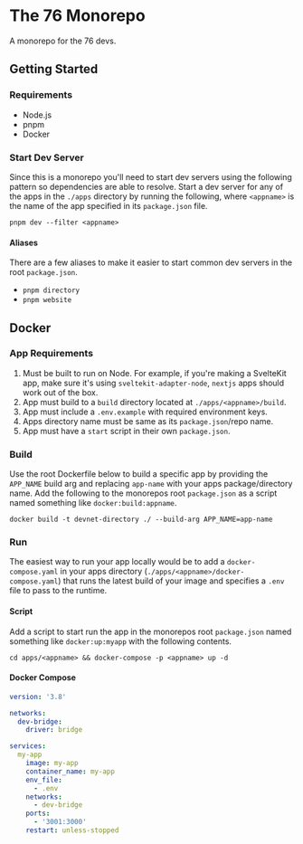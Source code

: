# The 76 Monorepo
A monorepo for the 76 devs.

## Getting Started
### Requirements
- Node.js
- pnpm
- Docker

### Start Dev Server
Since this is a monorepo you'll need to start dev servers using the following pattern so dependencies are able to resolve. Start a dev server for any of the apps in the `./apps` directory by running the following, where `<appname>` is the name of the app specified in its `package.json` file.
```
pnpm dev --filter <appname>
```
#### Aliases
There are a few aliases to make it easier to start common dev servers in the root `package.json`.
- `pnpm directory`
- `pnpm website`

## Docker

### App Requirements
1. Must be built to run on Node. For example, if you're making a SvelteKit app, make sure it's using `sveltekit-adapter-node`, `nextjs` apps should work out of the box.
2. App must build to a `build` directory located at `./apps/<appname>/build`.
3. App must include a `.env.example` with required environment keys.
4. Apps directory name must be same as its `package.json`/repo name.
5. App must have a `start` script in their own `package.json`.

### Build
Use the root Dockerfile below to build a specific app by providing the `APP_NAME` build arg and replacing `app-name` with your apps package/directory name. Add the following to the monorepos root `package.json` as a script named something like `docker:build:appname`. 
```
docker build -t devnet-directory ./ --build-arg APP_NAME=app-name
```

### Run
The easiest way to run your app locally would be to add a `docker-compose.yaml` in your apps directory (`./apps/<appname>/docker-compose.yaml`) that runs the latest build of your image and specifies a `.env` file to pass to the runtime.

#### Script
Add a script to start run the app in the monorepos root `package.json` named something like `docker:up:myapp` with the following contents.
```
cd apps/<appname> && docker-compose -p <appname> up -d
```
#### Docker Compose
```yaml
version: '3.8'

networks:
  dev-bridge:
    driver: bridge

services:
  my-app
    image: my-app
    container_name: my-app
    env_file:
      - .env
    networks:
      - dev-bridge
    ports:
      - '3001:3000'
    restart: unless-stopped
```